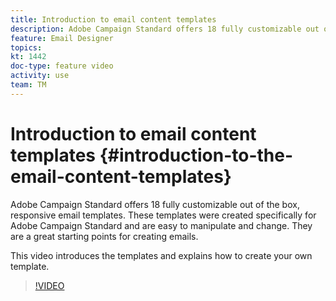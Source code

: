 ```yaml
---
title: Introduction to email content templates
description: Adobe Campaign Standard offers 18 fully customizable out of the box, responsive email templates.  These templates were created specifically for Adobe Campaign Standard and are easy to manipulate and change. They are a great starting points for creating emails.
feature: Email Designer 
topics: 
kt: 1442
doc-type: feature video
activity: use
team: TM
---
```


# Introduction to email content templates {#introduction-to-the-email-content-templates}

Adobe Campaign Standard offers 18 fully customizable out of the box, responsive email templates. These templates were created specifically for Adobe Campaign Standard and are easy to manipulate and change. They are a great starting points for creating emails.

This video introduces the templates and explains how to create your own template.

>[!VIDEO](https://video.tv.adobe.com/v/23106?quality=12)
